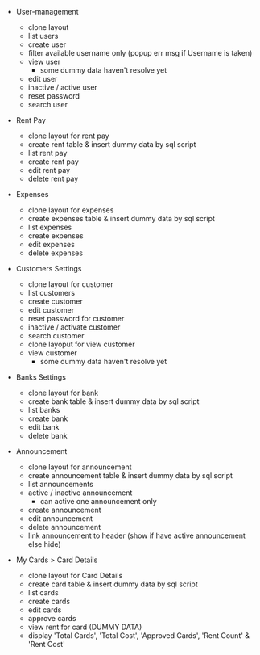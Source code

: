 - User-management

  - clone layout
  - list users
  - create user
  - filter available username only (popup err msg if Username is taken)
  - view user
    - some dummy data haven't resolve yet
  - edit user
  - inactive / active user
  - reset password
  - search user

- Rent Pay

  - clone layout for rent pay
  - create rent table & insert dummy data by sql script
  - list rent pay
  - create rent pay
  - edit rent pay
  - delete rent pay

- Expenses

  - clone layout for expenses
  - create expenses table & insert dummy data by sql script
  - list expenses
  - create expenses
  - edit expenses
  - delete expenses

- Customers Settings

  - clone layout for customer
  - list customers
  - create customer
  - edit customer
  - reset password for customer
  - inactive / activate customer
  - search customer
  - clone layoput for view customer
  - view customer
    - some dummy data haven't resolve yet

- Banks Settings

  - clone layout for bank
  - create bank table & insert dummy data by sql script
  - list banks
  - create bank
  - edit bank
  - delete bank

- Announcement

  - clone layout for announcement
  - create announcement table & insert dummy data by sql script
  - list announcements
  - active / inactive announcement
    - can active one announcement only
  - create announcement
  - edit announcement
  - delete announcement
  - link announcement to header (show if have active announcement else hide)

- My Cards > Card Details

  - clone layout for Card Details
  - create card table & insert dummy data by sql script
  - list cards
  - create cards
  - edit cards
  - approve cards
  - view rent for card (DUMMY DATA)
  - display 'Total Cards', 'Total Cost', 'Approved Cards', 'Rent Count' & 'Rent Cost'

